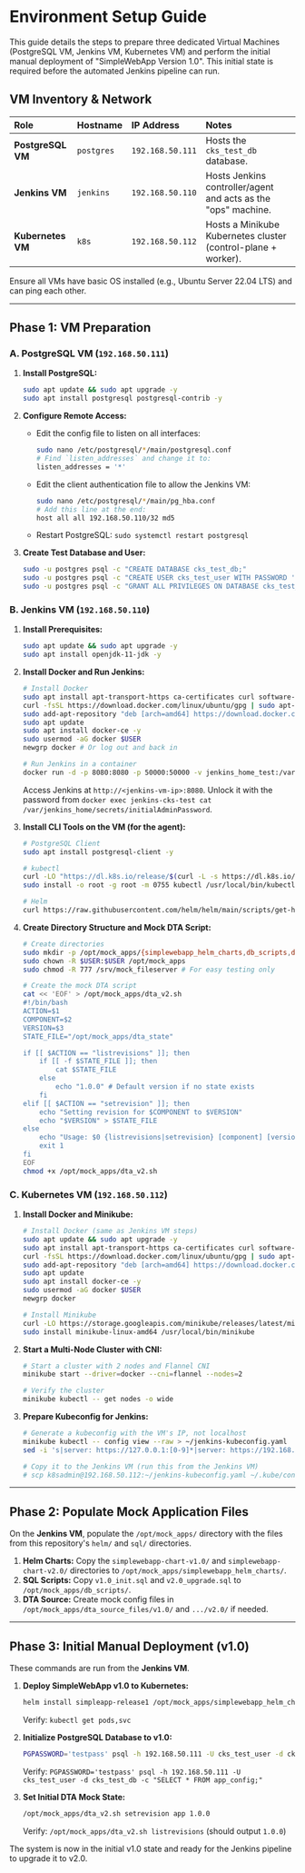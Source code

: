 # Environment Setup Guide

This guide details the steps to prepare three dedicated Virtual Machines (PostgreSQL VM, Jenkins VM, Kubernetes VM) and perform the initial manual deployment of "SimpleWebApp Version 1.0". This initial state is required before the automated Jenkins pipeline can run.

## VM Inventory & Network

| Role              | Hostname    | IP Address       | Notes                                                                 |
| :---------------- | :---------- | :--------------- | :-------------------------------------------------------------------- |
| **PostgreSQL VM** | `postgres`  | `192.168.50.111` | Hosts the `cks_test_db` database.                                     |
| **Jenkins VM**    | `jenkins`   | `192.168.50.110` | Hosts Jenkins controller/agent and acts as the "ops" machine.         |
| **Kubernetes VM** | `k8s`       | `192.168.50.112` | Hosts a Minikube Kubernetes cluster (control-plane + worker).         |

Ensure all VMs have basic OS installed (e.g., Ubuntu Server 22.04 LTS) and can ping each other.

---

## Phase 1: VM Preparation

### A. PostgreSQL VM (`192.168.50.111`)

1.  **Install PostgreSQL:**
    ```bash
    sudo apt update && sudo apt upgrade -y
    sudo apt install postgresql postgresql-contrib -y
    ```

2.  **Configure Remote Access:**
    *   Edit the config file to listen on all interfaces:
        ```bash
        sudo nano /etc/postgresql/*/main/postgresql.conf
        # Find `listen_addresses` and change it to:
        listen_addresses = '*'
        ```
    *   Edit the client authentication file to allow the Jenkins VM:
        ```bash
        sudo nano /etc/postgresql/*/main/pg_hba.conf
        # Add this line at the end:
        host all all 192.168.50.110/32 md5
        ```
    *   Restart PostgreSQL: `sudo systemctl restart postgresql`

3.  **Create Test Database and User:**
    ```bash
    sudo -u postgres psql -c "CREATE DATABASE cks_test_db;"
    sudo -u postgres psql -c "CREATE USER cks_test_user WITH PASSWORD 'testpass';"
    sudo -u postgres psql -c "GRANT ALL PRIVILEGES ON DATABASE cks_test_db TO cks_test_user;"
    ```

### B. Jenkins VM (`192.168.50.110`)

1.  **Install Prerequisites:**
    ```bash
    sudo apt update && sudo apt upgrade -y
    sudo apt install openjdk-11-jdk -y
    ```

2.  **Install Docker and Run Jenkins:**
    ```bash
    # Install Docker
    sudo apt install apt-transport-https ca-certificates curl software-properties-common -y
    curl -fsSL https://download.docker.com/linux/ubuntu/gpg | sudo apt-key add -
    sudo add-apt-repository "deb [arch=amd64] https://download.docker.com/linux/ubuntu $(lsb_release -cs) stable"
    sudo apt update
    sudo apt install docker-ce -y
    sudo usermod -aG docker $USER
    newgrp docker # Or log out and back in

    # Run Jenkins in a container
    docker run -d -p 8080:8080 -p 50000:50000 -v jenkins_home_test:/var/jenkins_home --name jenkins-cks-test jenkins/jenkins:lts-jdk11
    ```
    Access Jenkins at `http://<jenkins-vm-ip>:8080`. Unlock it with the password from `docker exec jenkins-cks-test cat /var/jenkins_home/secrets/initialAdminPassword`.

3.  **Install CLI Tools on the VM (for the agent):**
    ```bash
    # PostgreSQL Client
    sudo apt install postgresql-client -y

    # kubectl
    curl -LO "https://dl.k8s.io/release/$(curl -L -s https://dl.k8s.io/release/stable.txt)/bin/linux/amd64/kubectl"
    sudo install -o root -g root -m 0755 kubectl /usr/local/bin/kubectl

    # Helm
    curl https://raw.githubusercontent.com/helm/helm/main/scripts/get-helm-3 | bash
    ```

4.  **Create Directory Structure and Mock DTA Script:**
    ```bash
    # Create directories
    sudo mkdir -p /opt/mock_apps/{simplewebapp_helm_charts,db_scripts,dta_source_files/v1.0,dta_source_files/v2.0} /srv/mock_fileserver
    sudo chown -R $USER:$USER /opt/mock_apps
    sudo chmod -R 777 /srv/mock_fileserver # For easy testing only

    # Create the mock DTA script
    cat << 'EOF' > /opt/mock_apps/dta_v2.sh
    #!/bin/bash
    ACTION=$1
    COMPONENT=$2
    VERSION=$3
    STATE_FILE="/opt/mock_apps/dta_state"

    if [[ $ACTION == "listrevisions" ]]; then
        if [[ -f $STATE_FILE ]]; then
            cat $STATE_FILE
        else
            echo "1.0.0" # Default version if no state exists
        fi
    elif [[ $ACTION == "setrevision" ]]; then
        echo "Setting revision for $COMPONENT to $VERSION"
        echo "$VERSION" > $STATE_FILE
    else
        echo "Usage: $0 {listrevisions|setrevision} [component] [version]"
        exit 1
    fi
    EOF
    chmod +x /opt/mock_apps/dta_v2.sh
    ```

### C. Kubernetes VM (`192.168.50.112`)

1.  **Install Docker and Minikube:**
    ```bash
    # Install Docker (same as Jenkins VM steps)
    sudo apt update && sudo apt upgrade -y
    sudo apt install apt-transport-https ca-certificates curl software-properties-common -y
    curl -fsSL https://download.docker.com/linux/ubuntu/gpg | sudo apt-key add -
    sudo add-apt-repository "deb [arch=amd64] https://download.docker.com/linux/ubuntu $(lsb_release -cs) stable"
    sudo apt update
    sudo apt install docker-ce -y
    sudo usermod -aG docker $USER
    newgrp docker

    # Install Minikube
    curl -LO https://storage.googleapis.com/minikube/releases/latest/minikube-linux-amd64
    sudo install minikube-linux-amd64 /usr/local/bin/minikube
    ```

2.  **Start a Multi-Node Cluster with CNI:**
    ```bash
    # Start a cluster with 2 nodes and Flannel CNI
    minikube start --driver=docker --cni=flannel --nodes=2

    # Verify the cluster
    minikube kubectl -- get nodes -o wide
    ```

3.  **Prepare Kubeconfig for Jenkins:**
    ```bash
    # Generate a kubeconfig with the VM's IP, not localhost
    minikube kubectl -- config view --raw > ~/jenkins-kubeconfig.yaml
    sed -i 's|server: https://127.0.0.1:[0-9]*|server: https://192.168.50.112:6443|' ~/jenkins-kubeconfig.yaml

    # Copy it to the Jenkins VM (run this from the Jenkins VM)
    # scp k8sadmin@192.168.50.112:~/jenkins-kubeconfig.yaml ~/.kube/config
    ```

---

## Phase 2: Populate Mock Application Files

On the **Jenkins VM**, populate the `/opt/mock_apps/` directory with the files from this repository's `helm/` and `sql/` directories.

1.  **Helm Charts:** Copy the `simplewebapp-chart-v1.0/` and `simplewebapp-chart-v2.0/` directories to `/opt/mock_apps/simplewebapp_helm_charts/`.
2.  **SQL Scripts:** Copy `v1.0_init.sql` and `v2.0_upgrade.sql` to `/opt/mock_apps/db_scripts/`.
3.  **DTA Source:** Create mock config files in `/opt/mock_apps/dta_source_files/v1.0/` and `.../v2.0/` if needed.

---

## Phase 3: Initial Manual Deployment (v1.0)

These commands are run from the **Jenkins VM**.

1.  **Deploy SimpleWebApp v1.0 to Kubernetes:**
    ```bash
    helm install simpleapp-release1 /opt/mock_apps/simplewebapp_helm_charts/simplewebapp-chart-v1.0/
    ```
    Verify: `kubectl get pods,svc`

2.  **Initialize PostgreSQL Database to v1.0:**
    ```bash
    PGPASSWORD='testpass' psql -h 192.168.50.111 -U cks_test_user -d cks_test_db -a -f /opt/mock_apps/db_scripts/v1.0_init.sql
    ```
    Verify: `PGPASSWORD='testpass' psql -h 192.168.50.111 -U cks_test_user -d cks_test_db -c "SELECT * FROM app_config;"`

3.  **Set Initial DTA Mock State:**
    ```bash
    /opt/mock_apps/dta_v2.sh setrevision app 1.0.0
    ```
    Verify: `/opt/mock_apps/dta_v2.sh listrevisions` (should output `1.0.0`)

The system is now in the initial v1.0 state and ready for the Jenkins pipeline to upgrade it to v2.0.